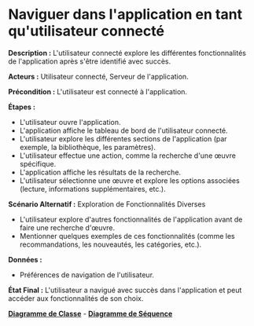 # Naviguer dans l'application en tant qu'utilisateur connecté

  **Description :** L'utilisateur connecté explore les différentes fonctionnalités de l'application après s'être identifié avec succès.

  **Acteurs :** Utilisateur connecté, Serveur de l'application.

  **Précondition :** L'utilisateur est connecté à l'application.

  **Étapes :**

  - L'utilisateur ouvre l'application.
  - L'application affiche le tableau de bord de l'utilisateur connecté.
  - L'utilisateur explore les différentes sections de l'application (par exemple, la bibliothèque, les paramètres).
  - L'utilisateur effectue une action, comme la recherche d'une œuvre spécifique.
  - L'application affiche les résultats de la recherche.
  - L'utilisateur sélectionne une œuvre et explore les options associées (lecture, informations supplémentaires, etc.).

  **Scénario Alternatif :** Exploration de Fonctionnalités Diverses

  - L'utilisateur explore d'autres fonctionnalités de l'application avant de faire une recherche d'œuvre.
  - Mentionner quelques exemples de ces fonctionnalités (comme les recommandations, les nouveautés, les catégories, etc.).

  **Données :**
  - Préférences de navigation de l'utilisateur.

  **État Final :** L'utilisateur a navigué avec succès dans l'application et peut accéder aux fonctionnalités de son choix.

  [**Diagramme de Classe**](../Diagramme/sc3_c.jpg) - [**Diagramme de Séquence**](../Diagramme/sc3_sq.jpg) 
